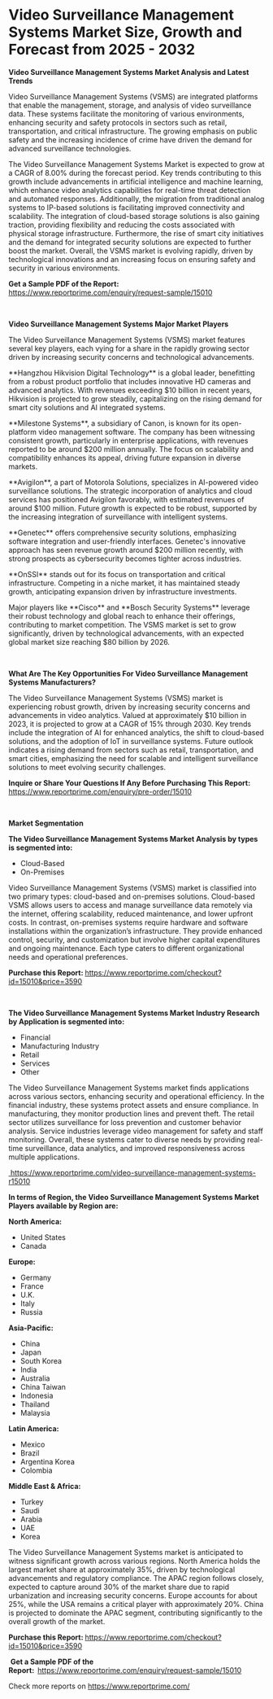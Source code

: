 <p><h1>Video Surveillance Management Systems Market Size, Growth and Forecast from 2025 - 2032</h1></p><p><strong>Video Surveillance Management Systems Market Analysis and Latest Trends</strong></p>
<p><p>Video Surveillance Management Systems (VSMS) are integrated platforms that enable the management, storage, and analysis of video surveillance data. These systems facilitate the monitoring of various environments, enhancing security and safety protocols in sectors such as retail, transportation, and critical infrastructure. The growing emphasis on public safety and the increasing incidence of crime have driven the demand for advanced surveillance technologies.</p><p>The Video Surveillance Management Systems Market is expected to grow at a CAGR of 8.00% during the forecast period. Key trends contributing to this growth include advancements in artificial intelligence and machine learning, which enhance video analytics capabilities for real-time threat detection and automated responses. Additionally, the migration from traditional analog systems to IP-based solutions is facilitating improved connectivity and scalability. The integration of cloud-based storage solutions is also gaining traction, providing flexibility and reducing the costs associated with physical storage infrastructure. Furthermore, the rise of smart city initiatives and the demand for integrated security solutions are expected to further boost the market. Overall, the VSMS market is evolving rapidly, driven by technological innovations and an increasing focus on ensuring safety and security in various environments.</p></p>
<p><strong>Get a Sample PDF of the Report:&nbsp;</strong> <a href="https://www.reportprime.com/enquiry/request-sample/15010?utm_campaign=2960&utm_medium=2&utm_source=Github&utm_content=ia&utm_term=20032025&utm_id=video-surveillance-management-systems">https://www.reportprime.com/enquiry/request-sample/15010</a></p>
<p>&nbsp;</p>
<p><strong>Video Surveillance Management Systems Major Market Players</strong></p>
<p><p>The Video Surveillance Management Systems (VSMS) market features several key players, each vying for a share in the rapidly growing sector driven by increasing security concerns and technological advancements.</p><p>**Hangzhou Hikvision Digital Technology** is a global leader, benefitting from a robust product portfolio that includes innovative HD cameras and advanced analytics. With revenues exceeding $10 billion in recent years, Hikvision is projected to grow steadily, capitalizing on the rising demand for smart city solutions and AI integrated systems.</p><p>**Milestone Systems**, a subsidiary of Canon, is known for its open-platform video management software. The company has been witnessing consistent growth, particularly in enterprise applications, with revenues reported to be around $200 million annually. The focus on scalability and compatibility enhances its appeal, driving future expansion in diverse markets.</p><p>**Avigilon**, a part of Motorola Solutions, specializes in AI-powered video surveillance solutions. The strategic incorporation of analytics and cloud services has positioned Avigilon favorably, with estimated revenues of around $100 million. Future growth is expected to be robust, supported by the increasing integration of surveillance with intelligent systems.</p><p>**Genetec** offers comprehensive security solutions, emphasizing software integration and user-friendly interfaces. Genetec's innovative approach has seen revenue growth around $200 million recently, with strong prospects as cybersecurity becomes tighter across industries.</p><p>**OnSSI** stands out for its focus on transportation and critical infrastructure. Competing in a niche market, it has maintained steady growth, anticipating expansion driven by infrastructure investments.</p><p>Major players like **Cisco** and **Bosch Security Systems** leverage their robust technology and global reach to enhance their offerings, contributing to market competition. The VSMS market is set to grow significantly, driven by technological advancements, with an expected global market size reaching $80 billion by 2026.</p></p>
<p>&nbsp;</p>
<p><strong>What Are The Key Opportunities For Video Surveillance Management Systems Manufacturers?</strong></p>
<p><p>The Video Surveillance Management Systems (VSMS) market is experiencing robust growth, driven by increasing security concerns and advancements in video analytics. Valued at approximately $10 billion in 2023, it is projected to grow at a CAGR of 15% through 2030. Key trends include the integration of AI for enhanced analytics, the shift to cloud-based solutions, and the adoption of IoT in surveillance systems. Future outlook indicates a rising demand from sectors such as retail, transportation, and smart cities, emphasizing the need for scalable and intelligent surveillance solutions to meet evolving security challenges.</p></p>
<p><strong>Inquire or Share Your Questions If Any Before Purchasing This Report:</strong> <a href="https://www.reportprime.com/enquiry/pre-order/15010?utm_campaign=2960&utm_medium=2&utm_source=Github&utm_content=ia&utm_term=20032025&utm_id=video-surveillance-management-systems">https://www.reportprime.com/enquiry/pre-order/15010</a></p>
<p>&nbsp;</p>
<p><strong>Market Segmentation</strong></p>
<p><strong>The Video Surveillance Management Systems Market Analysis by types is segmented into:</strong></p>
<p><ul><li>Cloud-Based</li><li>On-Premises</li></ul></p>
<p><p>Video Surveillance Management Systems (VSMS) market is classified into two primary types: cloud-based and on-premises solutions. Cloud-based VSMS allows users to access and manage surveillance data remotely via the internet, offering scalability, reduced maintenance, and lower upfront costs. In contrast, on-premises systems require hardware and software installations within the organization’s infrastructure. They provide enhanced control, security, and customization but involve higher capital expenditures and ongoing maintenance. Each type caters to different organizational needs and operational preferences.</p></p>
<p><strong>Purchase this Report:&nbsp;</strong><a href="https://www.reportprime.com/checkout?id=15010&price=3590&utm_campaign=2960&utm_medium=2&utm_source=Github&utm_content=ia&utm_term=20032025&utm_id=video-surveillance-management-systems">https://www.reportprime.com/checkout?id=15010&price=3590</a></p>
<p>&nbsp;</p>
<p><strong>The Video Surveillance Management Systems Market Industry Research by Application is segmented into:</strong></p>
<p><ul><li>Financial</li><li>Manufacturing Industry</li><li>Retail</li><li>Services</li><li>Other</li></ul></p>
<p><p>The Video Surveillance Management Systems market finds applications across various sectors, enhancing security and operational efficiency. In the financial industry, these systems protect assets and ensure compliance. In manufacturing, they monitor production lines and prevent theft. The retail sector utilizes surveillance for loss prevention and customer behavior analysis. Service industries leverage video management for safety and staff monitoring. Overall, these systems cater to diverse needs by providing real-time surveillance, data analytics, and improved responsiveness across multiple applications.</p></p>
<p><a href="https://www.reportprime.com/video-surveillance-management-systems-r15010?utm_campaign=2960&utm_medium=2&utm_source=Github&utm_content=ia&utm_term=20032025&utm_id=video-surveillance-management-systems">&nbsp;https://www.reportprime.com/video-surveillance-management-systems-r15010</a></p>
<p><strong>In terms of Region, the Video Surveillance Management Systems Market Players available by Region are:</strong></p>
<p>
    <p> <strong> North America: </strong>
        <ul>
            <li>United States</li>
            <li>Canada</li>
        </ul>
        </p> 
    <p> <strong> Europe: </strong>
        <ul>
            <li>Germany</li>
            <li>France</li>
            <li>U.K.</li>
            <li>Italy</li>
            <li>Russia</li>
        </ul>
        </p> 
    <p> <strong> Asia-Pacific: </strong>
        <ul>
            <li>China</li>
            <li>Japan</li>
            <li>South Korea</li>
            <li>India</li>
            <li>Australia</li>
            <li>China Taiwan</li>
            <li>Indonesia</li>
            <li>Thailand</li>
            <li>Malaysia</li>
        </ul>
        </p> 
    <p> <strong> Latin America: </strong>
        <ul>
            <li>Mexico</li>
            <li>Brazil</li>
            <li>Argentina Korea</li>
            <li>Colombia</li>
        </ul>
        </p> 
    <p> <strong> Middle East & Africa: </strong>
        <ul>
            <li>Turkey</li>
            <li>Saudi</li>
            <li>Arabia</li>
            <li>UAE</li>
            <li>Korea</li>
        </ul>
    </p>
    </p>
<p><p>The Video Surveillance Management Systems market is anticipated to witness significant growth across various regions. North America holds the largest market share at approximately 35%, driven by technological advancements and regulatory compliance. The APAC region follows closely, expected to capture around 30% of the market share due to rapid urbanization and increasing security concerns. Europe accounts for about 25%, while the USA remains a critical player with approximately 20%. China is projected to dominate the APAC segment, contributing significantly to the overall growth of the market.</p></p>
<p><strong>Purchase this Report: </strong><a href="https://www.reportprime.com/checkout?id=15010&price=3590&utm_campaign=2960&utm_medium=2&utm_source=Github&utm_content=ia&utm_term=20032025&utm_id=video-surveillance-management-systems">https://www.reportprime.com/checkout?id=15010&price=3590</a></p>
<p>&nbsp;<strong>Get a Sample PDF of the Report:&nbsp;&nbsp;</strong><a href="https://www.reportprime.com/enquiry/request-sample/15010?utm_campaign=2960&utm_medium=2&utm_source=Github&utm_content=ia&utm_term=20032025&utm_id=video-surveillance-management-systems">https://www.reportprime.com/enquiry/request-sample/15010</a></p>
<p><strong></strong></p>
<p>Check more reports on <a href="https://www.reportprime.com/?utm_campaign=2960&utm_medium=2&utm_source=Github&utm_content=ia&utm_term=20032025&utm_id=video-surveillance-management-systems">https://www.reportprime.com/</a></p>